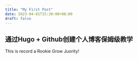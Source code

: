 ```yaml
---
title: "My First Post"
date: 2023-04-01T15:30:00+08:00
draft: false
---
```


## 通过Hugo + Github创建个人博客保姆级教学

This is record a Rookie Grow Juority!